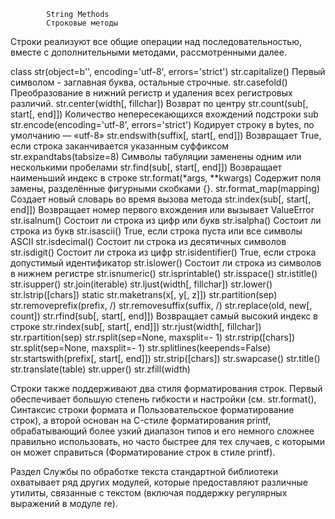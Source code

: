             String Methods
            Строковые методы

Строки реализуют все общие операции над последовательностью, вместе с дополнительными методами,
рассмотренными далее.

 class str(object=b'', encoding='utf-8', errors='strict')
 str.capitalize()                 Первый символом - заглавная буква, остальные строчные.
 str.casefold()    Преобразование в нижний регистр и удаления всех регистровых различий.
 str.center(width[, fillchar])     Возврат по центру
 str.count(sub[, start[, end]])    Количество непересекающихся вхождений подстроки sub
 str.encode(encoding='utf-8', errors='strict')    Кодирует строку в bytes, по умолчанию — «utf-8»
 str.endswith(suffix[, start[, end]])  Возвращает True, если строка заканчивается указанным суффиксом
 str.expandtabs(tabsize=8)             Cимволы табуляции заменены одним или несколькими пробелами
 str.find(sub[, start[, end]])         Возвращает наименьший индекс в строке
 str.format(*args, **kwargs)       Содержит поля замены, разделённые фигурными скобками {}.
 str.format_map(mapping)           Cоздает новый словарь во время вызова метода
 str.index(sub[, start[, end]])  Возвращает номер первого вхождения или вызывает ValueError
 str.isalnum()                   Состоит ли строка из цифр или букв
 str.isalpha()                   Состоит ли строка из букв
 str.isascii()                   True, если строка пуста или все символы ASCII
 str.isdecimal()                 Состоит ли строка из десятичных символов
 str.isdigit()                   Состоит ли строка из цифр
 str.isidentifier()              True, если строка допустимый идентификатор
 str.islower()   	             Состоит ли строка из символов в нижнем регистре
 str.isnumeric()
 str.isprintable()
 str.isspace()
 str.istitle()
 str.isupper()
 str.join(iterable)
 str.ljust(width[, fillchar])
 str.lower()
 str.lstrip([chars])
 static str.maketrans(x[, y[, z]])
 str.partition(sep)
 str.removeprefix(prefix, /)
 str.removesuffix(suffix, /)
 str.replace(old, new[, count])
 str.rfind(sub[, start[, end]])      Возвращает самый высокий индекс в строке
 str.rindex(sub[, start[, end]])
 str.rjust(width[, fillchar])
 str.rpartition(sep)
 str.rsplit(sep=None, maxsplit=- 1)
 str.rstrip([chars])
 str.split(sep=None, maxsplit=- 1)
 str.splitlines(keepends=False)
 str.startswith(prefix[, start[, end]])
 str.strip([chars])
 str.swapcase()
 str.title()
 str.translate(table)
 str.upper()
 str.zfill(width)

Строки также поддерживают два стиля форматирования строк. Первый обеспечивает большую степень
гибкости и настройки (см. str.format(), Синтаксис строки формата и Пользовательское 
форматирование строк), а второй основан на C-стиле форматирования printf, обрабатывающий 
более узкий диапазон типов и его немного сложнее правильно использовать, но часто быстрее для
тех случаев, с которыми он может справиться (Форматирование строк в стиле printf).

Раздел Службы по обработке текста стандартной библиотеки охватывает ряд других модулей, 
которые предоставляют различные утилиты, связанные с текстом (включая поддержку регулярных 
выражений в модуле re).
